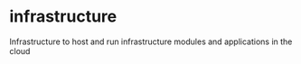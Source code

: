 # infrastructure
Infrastructure to host and run infrastructure modules and applications in the cloud
